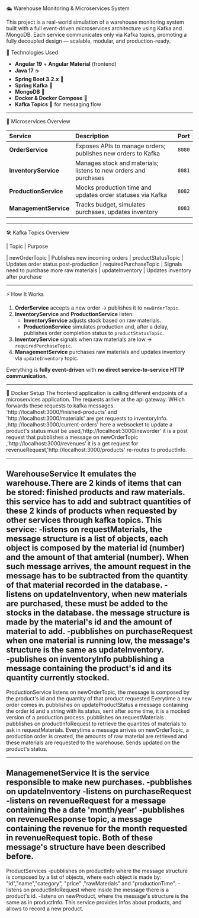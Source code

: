 🛳️ Warehouse Monitoring & Microservices System

This project is a real-world simulation of a warehouse monitoring system built with a full event-driven microservices architecture using Kafka and MongoDB.
Each service communicates only via Kafka topics, promoting a fully decoupled design — scalable, modular, and production-ready.

🚀 Technologies Used

- **Angular 19** + **Angular Material** (frontend)
- **Java 17** ☕
- **Spring Boot 3.2.x** 🚀
- **Spring Kafka** 📡
- **MongoDB** 🍃
- **Docker & Docker Compose** 🐳
- **Kafka Topics** 🔄 for messaging flow

---

🧩 Microservices Overview

| Service | Description | Port |
|:--|:--|:--|
| **OrderService** | Exposes APIs to manage orders; publishes new orders to Kafka | `8080` |
| **InventoryService** | Manages stock and materials; listens to new orders and purchases | `8081` |
| **ProductionService** | Mocks production time and updates order statuses via Kafka | `8082` |
| **ManagementService** | Tracks budget, simulates purchases, updates inventory | `8083` |

---

🛠 Kafka Topics Overview

|     Topic             |     Purpose 

| newOrderTopic         | Publishes new incoming orders 
| productStatusTopic    | Updates order status post-production 
| requiredPurchaseTopic | Signals need to purchase more raw materials 
| updateInventory       | Updates inventory after purchase 

---

⚡ How It Works

1. **OrderService** accepts a new order → publishes it to `newOrderTopic`.
2. **InventoryService** and **ProductionService** listen:
   - **InventoryService** adjusts stock based on raw materials.
   - **ProductionService** simulates production and, after a delay, publishes order completion status to `productStatusTopic`.
3. **InventoryService** signals when raw materials are low → `requiredPurchaseTopic`.
4. **ManagementService** purchases raw materials and updates inventory via `updateInventory` topic.

Everything is **fully event-driven** with **no direct service-to-service HTTP communication**.

---

🐳 Docker Setup
The frontend application is calling different endpoints of a microservices application.
The requests arrive at the api gateway. WHich forwards these requests to kafka messages.
'http://localhost:3000/finished-products' and 'http://localhost:3000/materials'  are  get requests to inventoryInfo.
,http://localhost:3000/current-orders' here a websocket to update a product's status must be used,'http://localhost:3000/neworder' it is a post request that pubblishes a message on newOrderTopic ,'http://localhost:3000/revenues' it is  a get request for revenueRequest,'http://localhost:3000/products' re-routes to productInfo.

------------------------------
WarehouseService
It emulates the warehouse.There are 2 kinds of items that can be stored: finished products
and raw materials. this service has to add and subtract quantities of these 2 kinds of products when requested by other services through kafka topics.
                  This service: -listens on requestMaterials, the message structure is a list of objects, each object is composed by the material  id (number) and the amount of that amterial (number). When such message arrives, the amount request in the message has to be subtracted from the quantity of that material recorded in the database.
                  -listens on updateInventory, when new materials are purchased, these must be added to the stocks in the database. the message structure is made by the material's id and the amount of material to add. 
                  -pubblishes on purchaseRequest when one material is running low, the message's structure is the same as updateInventory.    
                  -publishes on inventoryInfo pubblishing a message containing the product's id  and its quantity  currently stocked.         
------------------------------
ProductionService listens on newOrderTopic, the message is composed by the product's id and the quantity of that product requested Everytime a new order comes in.
                  pubblishes on updateProductStatus a message containing the order id and a string with its status,  sent after some time, it is a mocked version of a production process. 
                  pubblishes on requestMaterials .
                  pubblishes on productInfoRequest to retrieve the quantites of materials to ask in requestMaterials.
Everytime  a message arrives on newOrderTopic, a production order is created, the amounts of raw material are retrieved and these materials   are requested to the warehouse. 
Sends updated on the product's status.

  
------------------------------
ManagemenetService 
It is the service responsible to make new purchases.
                  -pubblishes on updateInventory
                  -listens on purchaseRequest
                  -listens on revenueRequest for a message containing the a date 'month/year'
                  -pubblishes on revenueResponse topic, a message containing the revenue for the month requested in revenueRequest topic.
Both of these message's structure have been described before.
------------------------------
ProductServices
                  -pubblishes on productInfo where the message structure is composed by a list of objects,   where each object is made by: "id","name","category", "price" ,"rawMaterials" and "productionTime".
                  -listens on productInfoRequest where inside the message there is a product's id.
                  -listens on newProduct, where the message's structure is the same as in productInfo.
This service provides infos about products, and allows to  record a new product.



